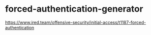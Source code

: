 # forced-authentication-generator
https://www.ired.team/offensive-security/initial-access/t1187-forced-authentication
